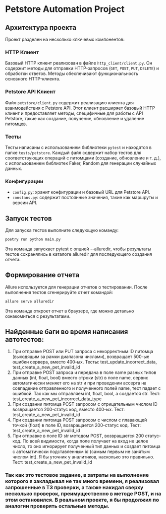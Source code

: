 # Petstore Automation Project

## Архитектура проекта

Проект разделен на несколько ключевых компонентов:

### HTTP Клиент

Базовый HTTP клиент реализован в файле `http_client/client.py`. Он содержит методы для отправки HTTP-запросов (`GET`, `POST`, `PUT`, `DELETE`) и обработки ответов. Методы обеспечивают функциональность основного HTTP-клиента.

### Petstore API Клиент

Файл `petstore/client.py` содержит реализацию клиента для взаимодействия с Petstore API. Этот клиент расширяет базовый HTTP клиент и предоставляет методы, специфичные для работы с API Petstore, такие как создание, получение, обновление и удаление питомцев.

### Тесты

Тесты написаны с использованием библиотеки `pytest` и находятся в папке `tests/petstore`. Каждый файл содержит набор тестов для соответствующих операций с питомцами (создание, обновление и т. д.), с использованием библиотек Faker, Random для генерации случайных данных.

### Конфигурации

- `config.py`: хранит конфигурации и базовый URL для Petstore API.
- `constans.py`: содержит постоянные значения, такие как маршруты и версии API.

## Запуск тестов

Для запуска тестов выполните следующую команду:
``` bash
poetry run python main.py
```
Эта команда запускает pytest с опцией --alluredir, чтобы результаты тестов сохранялись в каталоге alluredir для последующего создания отчета.

## Формирование отчета
Allure используется для генерации отчетов о тестировании. После выполнения тестов сгенерируйте отчет командой:

``` bash
allure serve alluredir
```

Эта команда откроет отчет в браузере, где можно детально ознакомиться с результатами.



## Найденные баги во время написания автотестов:

1. При отправке POST или PUT запроса с некорректным ID питомца (выходящим за рамки диапазона числами), возвращает 500-ые ошибки сервера, вместо 400-ых. Тесты: test_update_incorrect_data, test_create_a_new_pet_invalid_id
2. При отправке POST запроса и передача в поле name разных типов данных (int, float, bool) вместо строки (str) в поле name, сервис автоматически меняет его на str и при проведении ассерта на совпадение отправленного и полученного полей name, тест падает с ошибкой. Так как мы отправляем int, float, bool, а создается str. Тест: test_create_a_new_pet_incorrect_data_type
3. При создании питомца POST запросом с отрицательным числом ID возвращается 200-статус код, вместо 400-ых. Тест: test_create_a_new_pet_invalid_id
4. При создании питомца POST запросом с числом с плавающей точкой (float) в поле ID, возвращается 200-статус код. Тест: test_create_a_new_pet_invalid_id
5. При отправке в поле ID str методом POST, возвращается 200 статус-код. По всей видимости, когда поле получает на вход не целое число, то оно игнорирует полученный тип данных и создает питомца с автоматически подставленным id (самым первым не занятым числом int). Я бы уточник у аналитиков, насколько это правильно. Тест: test_create_a_new_pet_invalid_id
### Так как это тестовое задание, в затраты на выполнение которого я закладывал не так много времени, я реализовал запрошенные в ТЗ проверки, а также накидал сверху несколько проверок, преимущественно в методе POST, и на этом остановился. В реальном проекте, я бы продолжил по аналогии проверять остальные методы.